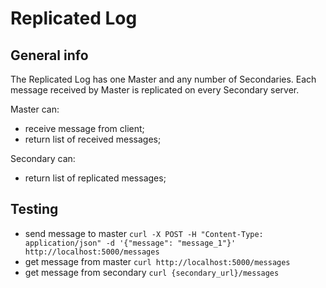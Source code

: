 # Replicated Log

## General info

The Replicated Log has one Master and any number of Secondaries. Each message received by Master is replicated on every Secondary server.

Master can:
* receive message from client;
* return list of received messages;

Secondary can:
* return list of replicated messages;

## Testing

* send message to master `curl -X POST -H "Content-Type: application/json" -d '{"message": "message_1"}' http://localhost:5000/messages`
* get message from master `curl http://localhost:5000/messages`
* get message from secondary `curl {secondary_url}/messages`